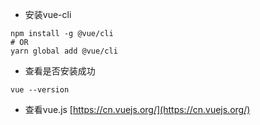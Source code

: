 * 安装vue-cli

```Linux
npm install -g @vue/cli
# OR
yarn global add @vue/cli
```

* 查看是否安装成功

```Linux
vue --version
```

* 查看vue.js   [https://cn.vuejs.org/](https://cn.vuejs.org/)



